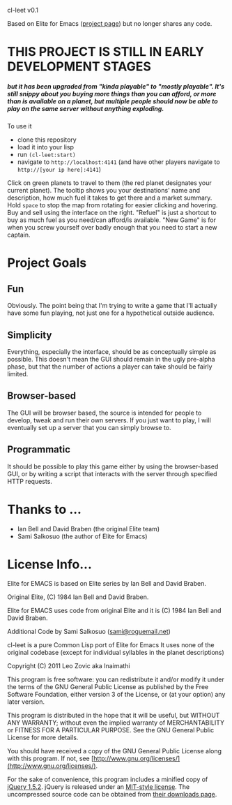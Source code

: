 cl-leet v0.1

Based on Elite for Emacs ([project page](http://members.fortunecity.com/salkosuo/elite-for-emacs/))
but no longer shares any code.

# THIS PROJECT IS STILL IN EARLY DEVELOPMENT STAGES
##### but it has been upgraded from "kinda playable" to "mostly playable". It's still snippy about you buying more things than you can afford, or more than is available on a planet, but multiple people should now be able to play on the same server without anything exploding.

To use it 

- clone this repository
- load it into your lisp
- run `(cl-leet:start)`
- navigate to `http://localhost:4141` (and have other players navigate to `http://[your ip here]:4141`)

Click on green planets to travel to them (the red planet designates your current planet).
The tooltip shows you your destinations' name and description, how much fuel it takes to get there and a market summary.
Hold `space` to stop the map from rotating for easier clicking and hovering.
Buy and sell using the interface on the right. 
"Refuel" is just a shortcut to buy as much fuel as you need/can afford/is available.
"New Game" is for when you screw yourself over badly enough that you need to start a new captain.

Project Goals
=============

## Fun

Obviously. The point being that I'm trying to write a game that I'll actually have some fun playing, not just one for a hypothetical outside audience.

## Simplicity

Everything, especially the interface, should be as conceptually simple as possible. This doesn't mean the GUI should remain in the ugly pre-alpha phase, but that the number of actions a player can take should be fairly limited.

## Browser-based

The GUI will be browser based, the source is intended for people to develop, tweak and run their own servers. If you just want to play, I will eventually set up a server that you can simply browse to.

## Programmatic

It should be possible to play this game either by using the browser-based GUI, or by writing a script that interacts with the server through specified HTTP requests.


Thanks to ...
=============

- Ian Bell and David Braben (the original Elite team)
- Sami Salkosuo (the author of Elite for Emacs)

License Info...
===============

Elite for EMACS is based on Elite series by Ian Bell and David Braben.

Original Elite, (C) 1984 Ian Bell and David Braben.

Elite for EMACS uses code from original Elite and it is (C) 1984 Ian Bell and David Braben.

Additional Code by Sami Salkosuo (sami@roguemail.net)

cl-leet is a pure Common Lisp port of Elite for Emacs
It uses none of the original codebase (except for individual syllables 
in the planet descriptions)

Copyright (C) 2011 Leo Zovic aka Inaimathi

This program is free software: you can redistribute it and/or modify
it under the terms of the GNU General Public License as published by
the Free Software Foundation, either version 3 of the License, or
(at your option) any later version.

This program is distributed in the hope that it will be useful,
but WITHOUT ANY WARRANTY; without even the implied warranty of
MERCHANTABILITY or FITNESS FOR A PARTICULAR PURPOSE.  See the
GNU General Public License for more details.

You should have received a copy of the GNU General Public License
along with this program.  If not, see [http://www.gnu.org/licenses/](http://www.gnu.org/licenses/).

For the sake of convenience, this program includes a minified copy of
[jQuery 1.5.2](http://jquery.com/). jQuery is released under an [MIT-style license](http://jquery.org/license).
The uncompressed source code can be obtained from [their downloads page](http://docs.jquery.com/Downloading_jQuery#Current_Release).
